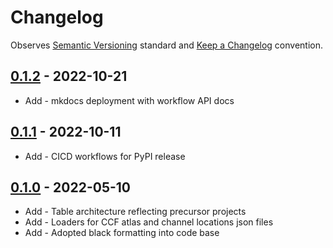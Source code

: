 # Changelog

Observes [Semantic Versioning](https://semver.org/spec/v2.0.0.html) standard and
[Keep a Changelog](https://keepachangelog.com/en/1.0.0/) convention.

## [0.1.2] - 2022-10-21

+ Add - mkdocs deployment with workflow API docs

## [0.1.1] - 2022-10-11

+ Add - CICD workflows for PyPI release

## [0.1.0] - 2022-05-10

+ Add - Table architecture reflecting precursor projects
+ Add - Loaders for CCF atlas and channel locations json files
+ Add - Adopted black formatting into code base

[0.1.2]: https://github.com/datajoint/element-electrode-localization/releases/tag/0.1.2
[0.1.1]: https://github.com/datajoint/element-electrode-localization/releases/tag/0.1.1
[0.1.0]: https://github.com/datajoint/element-electrode-localization/releases/tag/0.1.0
